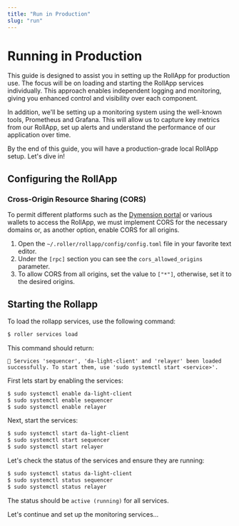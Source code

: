 ```yaml
---
title: "Run in Production"
slug: "run"
---
```


# Running in Production

This guide is designed to assist you in setting up the RollApp for production use. The focus will be on loading and starting the RollApp services individually. This approach enables independent logging and monitoring, giving you enhanced control and visibility over each component.

In addition, we'll be setting up a monitoring system using the well-known tools, Prometheus and Grafana. This will allow us to capture key metrics from our RollApp, set up alerts and understand the performance of our application over time.

By the end of this guide, you will have a production-grade local RollApp setup. Let's dive in!

## Configuring the RollApp 

### Cross-Origin Resource Sharing (CORS)


To permit different platforms such as the [Dymension portal](portal.dymension.xyz) or various wallets to access the RollApp, we must implement CORS for the necessary domains or, as another option, enable CORS for all origins.

1. Open the `~/.roller/rollapp/config/config.toml` file in your favorite text editor.
2. Under the `[rpc]` section you can see the `cors_allowed_origins` parameter. 
3. To allow CORS from all origins, set the value to `["*"]`, otherwise, set it to the desired origins.

## Starting the Rollapp

To load the rollapp services, use the following command:

```bash
$ roller services load
```

This command should return:

```
💈 Services 'sequencer', 'da-light-client' and 'relayer' been loaded successfully. To start them, use 'sudo systemctl start <service>'.
```

First lets start by enabling the services:

```bash
$ sudo systemctl enable da-light-client
$ sudo systemctl enable sequencer
$ sudo systemctl enable relayer
```

Next, start the services:

```bash
$ sudo systemctl start da-light-client
$ sudo systemctl start sequencer
$ sudo systemctl start relayer
```

Let's check the status of the services and ensure they are running:

```bash
$ sudo systemctl status da-light-client
$ sudo systemctl status sequencer
$ sudo systemctl status relayer
```

The status should be `active (running)` for all services.

Let's continue and set up the monitoring services...
